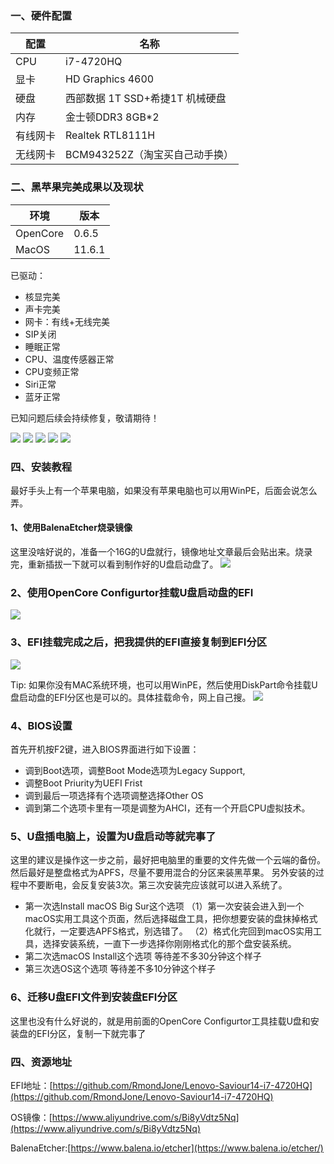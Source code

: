 ###  一、硬件配置

配置|名称
--|--
CPU|i7-4720HQ
显卡|HD Graphics 4600
硬盘| 西部数据 1T SSD+希捷1T 机械硬盘
内存|金士顿DDR3 8GB*2
有线网卡| Realtek RTL8111H
无线网卡| BCM943252Z（淘宝买自己动手换）

### 二、黑苹果完美成果以及现状

环境|版本
--|--
OpenCore|0.6.5
MacOS |11.6.1

已驱动：

* 核显完美
* 声卡完美
* 网卡：有线+无线完美
* SIP关闭
* 睡眠正常
* CPU、温度传感器正常
* CPU变频正常
* Siri正常
* 蓝牙正常

已知问题后续会持续修复，敬请期待！

![](https://upload-images.jianshu.io/upload_images/6023277-924fc53c34b868ec.jpg?imageMogr2/auto-orient/strip%7CimageView2/2/w/1240)
![](https://upload-images.jianshu.io/upload_images/6023277-56fb73cef8fe3d30.png?imageMogr2/auto-orient/strip%7CimageView2/2/w/1240)
![](https://upload-images.jianshu.io/upload_images/6023277-6a4062f1d1d65103.png?imageMogr2/auto-orient/strip%7CimageView2/2/w/1240)
![](https://upload-images.jianshu.io/upload_images/6023277-286e4939bd559775.png?imageMogr2/auto-orient/strip%7CimageView2/2/w/1240)
![](https://upload-images.jianshu.io/upload_images/6023277-2359c35ef0d9c0db.png?imageMogr2/auto-orient/strip%7CimageView2/2/w/1240)

### 四、安装教程
最好手头上有一个苹果电脑，如果没有苹果电脑也可以用WinPE，后面会说怎么弄。

#### 1、使用BalenaEtcher烧录镜像

这里没啥好说的，准备一个16G的U盘就行，镜像地址文章最后会贴出来。烧录完，重新插拔一下就可以看到制作好的U盘启动盘了。
![](https://upload-images.jianshu.io/upload_images/6023277-1b0e0977a6412f9a.png?imageMogr2/auto-orient/strip%7CimageView2/2/w/1240)

### 2、使用OpenCore Configurtor挂载U盘启动盘的EFI
![](https://upload-images.jianshu.io/upload_images/6023277-2e56383a30e74e83.png?imageMogr2/auto-orient/strip%7CimageView2/2/w/1240)

### 3、EFI挂载完成之后，把我提供的EFI直接复制到EFI分区
![](https://upload-images.jianshu.io/upload_images/6023277-daaacaf833159407.png?imageMogr2/auto-orient/strip%7CimageView2/2/w/1240)

Tip: 如果你没有MAC系统环境，也可以用WinPE，然后使用DiskPart命令挂载U盘启动盘的EFI分区也是可以的。具体挂载命令，网上自己搜。
![](https://upload-images.jianshu.io/upload_images/6023277-5f896e046506a323.png?imageMogr2/auto-orient/strip%7CimageView2/2/w/1240)
### 4、BIOS设置
首先开机按F2键，进入BIOS界面进行如下设置：
* 调到Boot选项，调整Boot Mode选项为Legacy Support,
* 调整Boot Priurity为UEFI  Frist
* 调到最后一项选择有个选项调整选择Other OS
* 调到第二个选项卡里有一项是调整为AHCI，还有一个开启CPU虚拟技术。

### 5、U盘插电脑上，设置为U盘启动等就完事了

这里的建议是操作这一步之前，最好把电脑里的重要的文件先做一个云端的备份。然后最好是整盘格式为APFS，尽量不要用混合的分区来装黑苹果。
另外安装的过程中不要断电，会反复安装3次。第三次安装完应该就可以进入系统了。
* 第一次选Install macOS Big Sur这个选项
 （1）第一次安装会进入到一个macOS实用工具这个页面，然后选择磁盘工具，把你想要安装的盘抹掉格式化就行，一定要选APFS格式，别选错了。
  （2）格式化完回到macOS实用工具，选择安装系统，一直下一步选择你刚刚格式化的那个盘安装系统。
* 第二次选macOS Install这个选项
   等待差不多30分钟这个样子
* 第三次选OS这个选项
   等待差不多10分钟这个样子

### 6、迁移U盘EFI文件到安装盘EFI分区
这里也没有什么好说的，就是用前面的OpenCore Configurtor工具挂载U盘和安装盘的EFI分区，复制一下就完事了

### 四、资源地址
EFI地址：[https://github.com/RmondJone/Lenovo-Saviour14-i7-4720HQ](https://github.com/RmondJone/Lenovo-Saviour14-i7-4720HQ)

OS镜像：[https://www.aliyundrive.com/s/Bi8yVdtz5Nq](https://www.aliyundrive.com/s/Bi8yVdtz5Nq)

BalenaEtcher:[https://www.balena.io/etcher](https://www.balena.io/etcher/)
